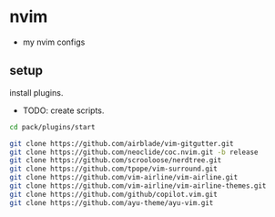 # nvim

- my nvim configs

## setup

install plugins.

- TODO: create scripts.

```bash
cd pack/plugins/start

git clone https://github.com/airblade/vim-gitgutter.git
git clone https://github.com/neoclide/coc.nvim.git -b release
git clone https://github.com/scrooloose/nerdtree.git
git clone https://github.com/tpope/vim-surround.git
git clone https://github.com/vim-airline/vim-airline.git
git clone https://github.com/vim-airline/vim-airline-themes.git
git clone https://github.com/github/copilot.vim.git
git clone https://github.com/ayu-theme/ayu-vim.git
```
